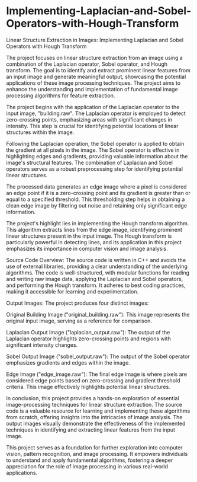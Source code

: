 # Implementing-Laplacian-and-Sobel-Operators-with-Hough-Transform
Linear Structure Extraction in Images: Implementing Laplacian and Sobel Operators with Hough Transform

The project focuses on linear structure extraction from an image using a
combination of the Laplacian operator, Sobel operator, and Hough transform. The
goal is to identify and extract prominent linear features from an input image and
generate meaningful output, showcasing the potential applications of these
image processing techniques. The project aims to enhance the understanding
and implementation of fundamental image processing algorithms for feature
extraction.

The project begins with the application of the Laplacian operator to the input
image, "building.raw". The Laplacian operator is employed to detect
zero-crossing points, emphasizing areas with significant changes in intensity.
This step is crucial for identifying potential locations of linear structures within the
image.

Following the Laplacian operation, the Sobel operator is applied to obtain the
gradient at all pixels in the image. The Sobel operator is effective in highlighting
edges and gradients, providing valuable information about the image's structural
features. The combination of Laplacian and Sobel operators serves as a robust
preprocessing step for identifying potential linear structures.

The processed data generates an edge image where a pixel is considered an
edge point if it is a zero-crossing point and its gradient is greater than or equal to
a specified threshold. This thresholding step helps in obtaining a clean edge
image by filtering out noise and retaining only significant edge information.

The project's highlight lies in implementing the Hough transform algorithm. This
algorithm extracts lines from the edge image, identifying prominent linear
structures present in the input image. The Hough transform is particularly
powerful in detecting lines, and its application in this project emphasizes its
importance in computer vision and image analysis.

Source Code Overview:
The source code is written in C++ and avoids the use of external libraries,
providing a clear understanding of the underlying algorithms. The code is
well-structured, with modular functions for reading and writing raw image data,
applying the Laplacian and Sobel operators, and performing the Hough
transform. It adheres to best coding practices, making it accessible for learning
and experimentation.

Output Images:
The project produces four distinct images:

Original Building Image ("original_building.raw"):
This image represents the original input image, serving as a reference for
comparison.

Laplacian Output Image ("laplacian_output.raw"):
The output of the Laplacian operator highlights zero-crossing points and regions
with significant intensity changes.

Sobel Output Image ("sobel_output.raw"):
The output of the Sobel operator emphasizes gradients and edges within the
image.

Edge Image ("edge_image.raw"):
The final edge image is where pixels are considered edge points based on
zero-crossing and gradient threshold criteria. This image effectively highlights
potential linear structures.

In conclusion, this project provides a hands-on exploration of essential
image-processing techniques for linear structure extraction. The source code is a
valuable resource for learning and implementing these algorithms from scratch,
offering insights into the intricacies of image analysis. The output images visually
demonstrate the effectiveness of the implemented techniques in identifying and
extracting linear features from the input image.

This project serves as a foundation for further exploration into computer vision,
pattern recognition, and image processing. It empowers individuals to understand
and apply fundamental algorithms, fostering a deeper appreciation for the role of
image processing in various real-world applications.
